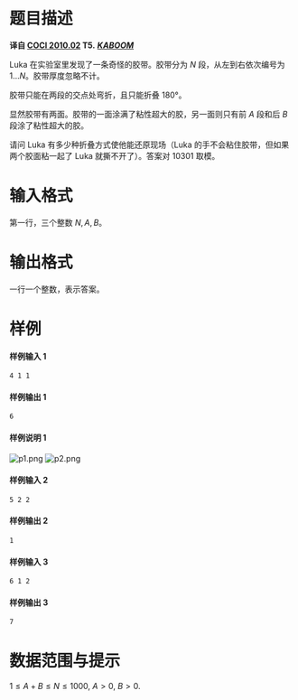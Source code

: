 
# 题目描述

 **译自 [COCI 2010.02](http://hsin.hr/coci/archive/2009_2010/) T5.** ***[KABOOM](http://hsin.hr/coci/archive/2009_2010/contest4_tasks.pdf)***

Luka 在实验室里发现了一条奇怪的胶带。胶带分为 $N$ 段，从左到右依次编号为 $1\ldots N$。胶带厚度忽略不计。

胶带只能在两段的交点处弯折，且只能折叠 180°。

显然胶带有两面。胶带的一面涂满了粘性超大的胶，另一面则只有前 $A$ 段和后 $B$ 段涂了粘性超大的胶。

请问 Luka 有多少种折叠方式使他能还原现场（Luka 的手不会粘住胶带，但如果两个胶面粘一起了 Luka 就撕不开了）。答案对 $10301$ 取模。


# 输入格式

第一行，三个整数 $N,A,B$。  


# 输出格式

一行一个整数，表示答案。

# 样例

#### 样例输入 1
```plain
4 1 1
```
#### 样例输出 1
```plain
6
```
#### 样例说明 1

![p1.png](source/loj/2964/img/aHR0cHM6Ly9pLmxvbGkubmV0LzIwMTgvMTIvMzAvNWMyOGM3NjFlZTNhMy5wbmc=.png)
![p2.png](source/loj/2964/img/aHR0cHM6Ly9pLmxvbGkubmV0LzIwMTgvMTIvMzAvNWMyOGM3NjFlNDhjMC5wbmc=.png)

#### 样例输入 2
```plain
5 2 2
```
#### 样例输出 2
```plain
1
```
#### 样例输入 3
```plain
6 1 2
```
#### 样例输出 3
```plain
7
```

# 数据范围与提示

$1\le A+B\le N\le 1000,$ $A>0,$ $B>0$.

